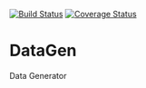 [![Build Status](https://drone.io/github.com/tiago4orion/DataGen/status.png)](https://drone.io/github.com/tiago4orion/DataGen/latest) [![Coverage Status](https://coveralls.io/repos/tiago4orion/DataGen/badge.svg)](https://coveralls.io/r/tiago4orion/DataGen)

# DataGen
Data Generator
